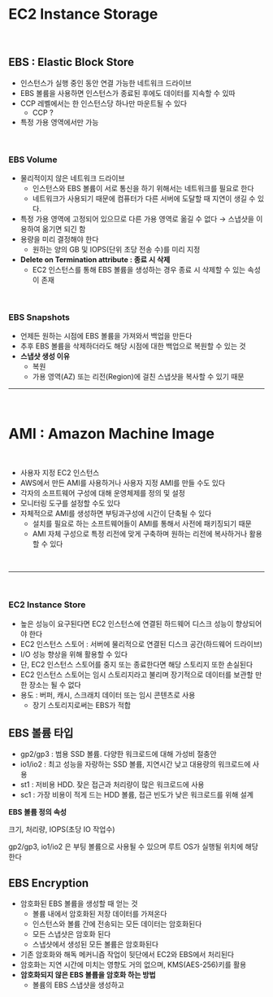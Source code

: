 # EC2 Instance Storage

<br>

## EBS : Elastic Block Store

- 인스턴스가 실행 중인 동안 연결 가능한 네트워크 드라이브
- EBS 볼륨을 사용하면 인스턴스가 종료된 후에도 데이터를 지속할 수 있따
- CCP 레벨에서는 한 인스턴스당 하나만 마운트될 수 있다
    - CCP ?
- 특정 가용 영역에서만 가능

<br>

### EBS Volume

- 물리적이지 않은 네트워크 드라이브
    - 인스턴스와 EBS 볼륨이 서로 통신을 하기 위해서는 네트워크를 필요로 한다
    - 네트워크가 사용되기 때문에 컴퓨터가 다른 서버에 도달할 때 지연이 생길 수 있다.
- 특정 가용 영역에 고정되어 있으므로 다른 가용 영역로 옮길 수 없다 → 스냅샷을 이용하여 옮기면 되긴 함
- 용량을 미리 결정해야 한다
    - 원하는 양의 GB 및 IOPS(단위 초당 전송 수)를 미리 지정
- **Delete on Termination attribute : 종료 시 삭제**
    - EC2 인스턴스를 통해 EBS 볼륨을 생성하는 경우 종료 시 삭제할 수 있는 속성이 존재

<br>

### EBS Snapshots

- 언제든 원하는 시점에 EBS 볼륨을 가져와서 백업을 만든다
- 추후 EBS 볼륨을 삭제하더라도 해당 시점에 대한 백업으로 복원할 수 있는 것
- **스냅샷 생성 이유**
    - 복원
    - 가용 영역(AZ) 또는 리전(Region)에 걸친 스냅샷을 복사할 수 있기 때문


---


<br>

# AMI : Amazon Machine Image

<br>

- 사용자 지정 EC2 인스턴스
- AWS에서 만든 AMI를 사용하거나 사용자 지정 AMI를 만들 수도 있다
- 각자의 소프트웨어 구성에 대해 운영체제를 정의 및 설정
- 모니터링 도구를 설정할 수도 있다
- 자체적으로 AMI를 생성하면 부팅과구성에 시간이 단축될 수 있다
    - 설치를 필요로 하는 소프트웨어들이 AMI를 통해서 사전에 패키징되기 때문
    - AMI 자체 구성으로 특정 리전에 맞게 구축하며 원하는 리전에 복사하거나 활용할 수 있다


<br>

---

<br>

### EC2 Instance Store

- 높은 성능이 요구된다면 EC2 인스턴스에 연결된 하드웨어 디스크 성능이 향상되어야 한다
- EC2 인스턴스 스토어 : 서버에 물리적으로 연결된 디스크 공간(하드웨어 드라이브)
- I/O 성능 향상을 위해 활용할 수 있다
- 단, EC2 인스턴스 스토어를 중지 또는 종료한다면 해당 스토리지 또한 손실된다
- EC2 인스턴스 스토어는 임시 스토리지라고 불리며 장기적으로 데이터를 보관할 만한 장소는 될 수 없다
- 용도 : 버퍼, 캐시, 스크래치 데이터 또는 임시 콘텐츠로 사용
    - 장기 스토리지로써는 EBS가 적합

## EBS 볼륨 타입

- gp2/gp3 : 범용 SSD 볼륨. 다양한 워크로드에 대해 가성비 절충안
- io1/io2 : 최고 성능을 자랑하는 SSD 볼륨, 지연시간 낮고 대용량의 워크로드에 사용
- st1 : 저비용 HDD. 잦은 접근과 처리량이 많은 워크로드에 사용
- sc1 : 가장 비용이 적게 드는 HDD 볼륨, 접근 빈도가 낮은 워크로드를 위해 설계

**EBS 볼륨 정의 속성**

크기, 처리량, IOPS(초당 IO 작업수)

gp2/gp3,  io1/io2 은 부팅 볼륨으로 사용될 수 있으며 루트 OS가 실행될 위치에 해당한다


## EBS Encryption

- 암호화된 EBS 볼륨을 생성할 때 얻는 것
    - 볼륨 내에서 암호화된 저장 데이터를 가져온다
    - 인스턴스와 볼륨 간에 전송되는 모든 데이터는 암호화된다
    - 모든 스냅샷은 암호화 된다
    - 스냅샷에서 생성된 모든 볼륨은 암호화된다
- 기존 암호화와 해독 메커니즘 작업이 뒷단에서 EC2와 EBS에서 처리된다
- 암호화는 지연 시간에 미치는 영향도 거의 없으며, KMS(AES-256)키를 활용
- **암호화되지 않은 EBS 볼륨을 암호화 하는 방법**
    - 볼륨의 EBS 스냅샷을 생성하고